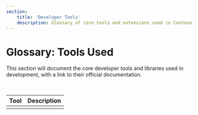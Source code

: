 ```yaml
---
section:
    title: 'Developer Tools'
    description: Glossary of core tools and extensions used in Contoso Real Estate
---
```


# Glossary: Tools Used

This section will document the core developer tools and libraries used in development, with a link to their official documentation.

<br/>

| Tool | Description |
| --- | --- |
| | |

